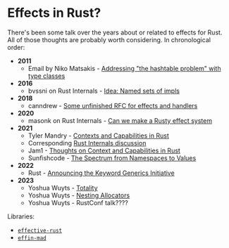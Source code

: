 # Effects in Rust?

There's been some talk over the years about or related to effects for Rust. All of those thoughts are probably worth considering. In chronological order:

- **2011**
  - Email by Niko Matsakis - [Addressing "the hashtable problem" with type classes](https://web.archive.org/web/20230402020308/https://mail.mozilla.org/pipermail/rust-dev/2011-December/001036.html)
- **2016**
  - bvssni on Rust Internals - [Idea: Named sets of impls](https://internals.rust-lang.org/t/idea-named-sets-of-impls/3928)
- **2018**
  - canndrew - [Some unfinished RFC for effects and handlers](https://github.com/canndrew/rfcs/blob/effects/text/0000-effects.md)
- **2020**
  - masonk on Rust Internals - [Can we make a Rusty effect system](https://internals.rust-lang.org/t/can-we-make-a-rusty-effect-system/11697/14)
- **2021**
  - Tyler Mandry - [Contexts and Capabilities in Rust](https://tmandry.gitlab.io/blog/posts/2021-12-21-context-capabilities/)
  - Corresponding [Rust Internals discussion](https://internals.rust-lang.org/t/blog-post-contexts-and-capabilities-in-rust/15833)
  - Jam1 - [Thoughts on Context and Capabilities in Rust](https://jam1.re/blog/thoughts-on-contexts-and-capabilities-in-rust)
  - Sunfishcode - [The Spectrum from Namespaces to Values](https://blog.sunfishcode.online/the-spectrum-from-namespaces-to-values/)
- **2022**
  - Rust - [Announcing the Keyword Generics Initiative](https://blog.rust-lang.org/inside-rust/2022/07/27/keyword-generics.html)
- **2023**
  - Yoshua Wuyts - [Totality](https://blog.yoshuawuyts.com/totality/)
  - Yoshua Wuyts - [Nesting Allocators](https://blog.yoshuawuyts.com/nesting-allocators/)
  - Yoshua Wuyts - RustConf talk????

Libraries:

- [`effective-rust`](https://github.com/pandaman64/effective-rust)
- [`effin-mad`](https://github.com/rosefromthedead/effing-mad)

